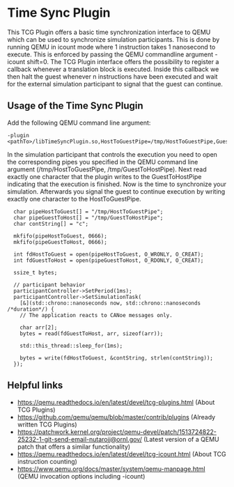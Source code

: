 # Time Sync Plugin

This TCG Plugin offers a basic time synchronization interface to QEMU which can be used to synchronize simulation participants. This is done by running QEMU in icount mode where 1 instruction takes 1 nanosecond to execute.
This is enforced by passing the QEMU commandline argument -icount shift=0. The TCG Plugin interface offers the possibility to register a callback whenever a translation block is
executed. Inside this callback we then halt the guest whenever n instructions have been executed and wait for the external simulation participant to signal that the guest can continue.

## Usage of the Time Sync Plugin

Add the following QEMU command line argument:

```
-plugin <pathTo>/libTimeSyncPlugin.so,HostToGuestPipe=/tmp/HostToGuestPipe,GuestToHostPipe=/tmp/GuestToHostPipe,TimeinMicroseconds=1000
```

In the simulation participant that controls the execution you need to open the corresponding pipes you specified in the QEMU command line argument (/tmp/HostToGuestPipe, /tmp/GuestToHostPipe). 
Next read exactly one character that the plugin writes to the GuestToHostPipe indicating that the execution is finished.
Now is the time to synchronize your simulation. Afterwards you signal the guest to continue execution by writing exactly one character to the HostToGuestPipe.

      char pipeHostToGuest[] = "/tmp/HostToGuestPipe";
      char pipeGuestToHost[] = "/tmp/GuestToHostPipe";
      char contString[] = "c";

      mkfifo(pipeHostToGuest, 0666);
      mkfifo(pipeGuestToHost, 0666);

      int fdHostToGuest = open(pipeHostToGuest, O_WRONLY, O_CREAT);
      int fdGuestToHost = open(pipeGuestToHost, O_RDONLY, O_CREAT);

      ssize_t bytes;

      // participant behavior
      participantController->SetPeriod(1ms);
      participantController->SetSimulationTask(
        [&](std::chrono::nanoseconds now, std::chrono::nanoseconds /*duration*/) {
        // The application reacts to CANoe messages only.

        char arr[2];
        bytes = read(fdGuestToHost, arr, sizeof(arr));

        std::this_thread::sleep_for(1ms);

        bytes = write(fdHostToGuest, &contString, strlen(contString));
      });
    
## Helpful links

* https://qemu.readthedocs.io/en/latest/devel/tcg-plugins.html (About TCG Plugins)
* https://github.com/qemu/qemu/blob/master/contrib/plugins (Already written TCG Plugins)
* https://patchwork.kernel.org/project/qemu-devel/patch/1513724822-25232-1-git-send-email-nutarojj@ornl.gov/ (Latest version of a QEMU patch that offers a similar functionality)
* https://qemu.readthedocs.io/en/latest/devel/tcg-icount.html (About TCG instruction counting)
* https://www.qemu.org/docs/master/system/qemu-manpage.html (QEMU invocation options including -icount)



